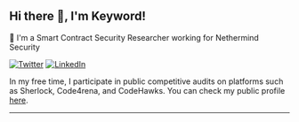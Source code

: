 ## Hi there 👋, I'm Keyword!

🚀 I'm a Smart Contract Security Researcher working for Nethermind Security

[![Twitter](https://img.shields.io/badge/-Twitter-blue?style=for-the-badge&logo=twitter&logoColor=white)](https://x.com/xKeywordx)
[![LinkedIn](https://img.shields.io/badge/-LinkedIn-blue?style=for-the-badge&logo=linkedin&logoColor=white)](https://www.linkedin.com/in/andrei-popa-ba7bb5225/)

In my free time, I participate in public competitive audits on platforms such as Sherlock, Code4rena, and CodeHawks.
You can check my public profile [here](https://audits.sherlock.xyz/watson/xKeywordx).

---

